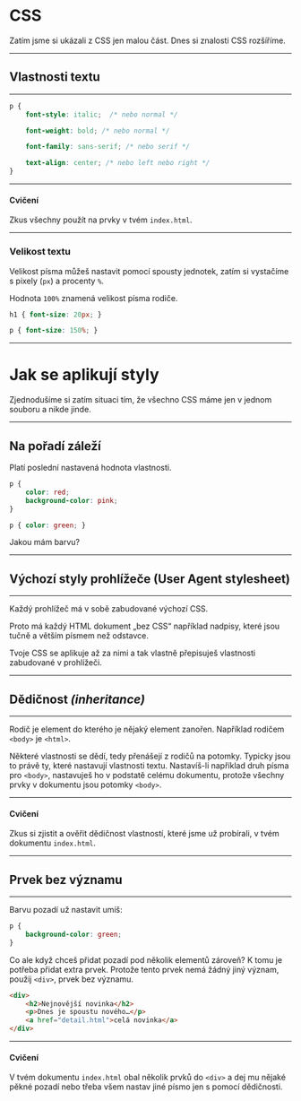 # CSS

Zatím jsme si ukázali z CSS jen malou část. Dnes si znalosti CSS rozšíříme.

---

## Vlastnosti textu

----

```css
p {
    font-style: italic;  /* nebo normal */

    font-weight: bold; /* nebo normal */

    font-family: sans-serif; /* nebo serif */

    text-align: center; /* nebo left nebo right */
}
```

----
<!-- .slide: data-state="c-slide-task" -->


#### Cvičení

Zkus všechny použít na prvky v tvém `index.html`.

----

### Velikost textu

Velikost písma můžeš nastavit pomocí spousty jednotek, zatím si vystačíme s pixely (`px`) a procenty `%`.

Hodnota `100%` znamená velikost písma rodiče.

```css
h1 { font-size: 20px; }

p { font-size: 150%; }
```

---

# Jak se aplikují styly

Zjednodušíme si zatím situaci tím, že všechno CSS máme jen v jednom souboru a nikde jinde.

----

## Na pořadí záleží

Platí poslední nastavená hodnota vlastnosti.

```css
p {
    color: red;
    background-color: pink;
}

p { color: green; }
```

<div class="c-example example-overriding">
<p>Jakou mám barvu?</p>
</div>

---

## Výchozí styly prohlížeče (User Agent stylesheet)

----

Každý prohlížeč má v sobě zabudované výchozí CSS.

Proto má každý HTML dokument „bez CSS“ například nadpisy, které jsou tučně a větším písmem než odstavce. 

Tvoje CSS se aplikuje až za nimi a tak vlastně přepisuješ vlastnosti zabudované v prohlížeči.

---

## Dědičnost _(inheritance)_

----

Rodič je element do kterého je nějaký element zanořen. Například rodičem `<body>` je `<html>`.

Některé vlastnosti se dědí, tedy přenášejí z rodičů na potomky. Typicky jsou to právě ty, které nastavují vlastnosti textu. Nastavíš-li například druh písma pro `<body>`, nastavuješ ho v podstatě celému dokumentu, protože všechny prvky v dokumentu jsou potomky `<body>`.
 
----

<!-- .slide: data-state="c-slide-task" -->

#### Cvičení

Zkus si zjistit a ověřit dědičnost vlastností, které jsme už probírali, v tvém dokumentu `index.html`.

---

## Prvek bez významu

----

Barvu pozadí už nastavit umíš: 

```css
p {
    background-color: green;
}
```

Co ale když chceš přidat pozadí pod několik elementů zároveň? K tomu je potřeba přidat extra prvek.
Protože tento prvek nemá žádný jiný význam, použij `<div>`, prvek bez významu.

```html
<div>
    <h2>Nejnovější novinka</h2>
    <p>Dnes je spoustu nového…</p>
    <a href="detail.html">celá novinka</a>
</div>
```
----

<!-- .slide: data-state="c-slide-task" -->

#### Cvičení

V tvém dokumentu `index.html` obal několik prvků do `<div>` a dej mu nějaké pěkné pozadí nebo třeba všem nastav jiné písmo jen s pomocí dědičnosti.

